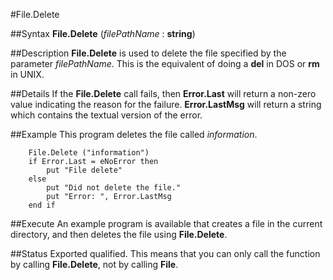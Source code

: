 
#File.Delete

##Syntax
**File.Delete** (*filePathName* : **string**)



##Description
**File.Delete** is used to delete the file specified by the parameter *filePathName*. This is the equivalent of doing a **del** in DOS or **rm** in UNIX.



##Details
If the **File.Delete** call fails, then **Error.Last** will return a non-zero value indicating the reason for the failure. **Error.LastMsg** will return a string which contains the textual version of the error.



##Example
This program deletes the file called *information*.


        File.Delete ("information")
        if Error.Last = eNoError then
            put "File delete"
        else
            put "Did not delete the file."
            put "Error: ", Error.LastMsg
        end if
##Execute
An example program is available that creates a file in the current directory, and then deletes the file using **File.Delete**.



##Status
Exported qualified.
This means that you can only call the function by calling **File.Delete**, not by calling **File**.



